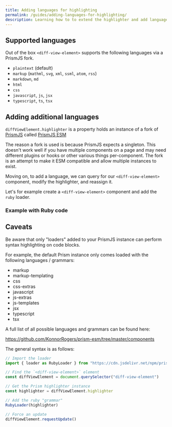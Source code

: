 ```yaml
---
title: Adding languages for highlighting
permalink: /guides/adding-languages-for-highlighting/
description: Learning how to to extend the highlighter and add languages.
---
```


## Supported languages

Out of the box `<diff-view-element>` supports the following languages via a PrismJS fork.

- `plaintext` (default)
- `markup` (`mathml`, `svg`, `xml`, `ssml`, `atom`, `rss`)
- `markdown`, `md`
- `html`
- `css`
- `javascript`, `js`, `jsx`
- `typescript`, `ts`, `tsx`

## Adding additional languages

`diffViewElement.highlighter` is a property holds an instance of a fork of [PrismJS](https://prismjs.com/) called [PrismJS ESM](https://github.com/konnorrogers/prism-esm)

The reason a fork is used is because PrismJS expects a singleton. This doesn't work well if you have multiple components on a page and may need different plugins or hooks or other various things per-component. The fork is an attempt to make it ESM compatible and allow multiple instances to exist.

Moving on, to add a language, we can query for our `<diff-view-element>` component, modify the highlighter, and reassign it.

Let's for example create a `<diff-view-element>` component and add the `ruby` loader.

### Example with Ruby code

<light-preview preview-mode="shadow-dom" script-scope="shadow-dom">
  <script type="text/plain" slot="code">
    <diff-view-element
      language="ruby"
    >
    </diff-view-element>
    <script>
      ;(async () => {
        const RubyLoader = (await import("https://cdn.jsdelivr.net/npm/prism-esm/components/prism-ruby.js")).loader
        const diffViewElement = document.querySelector("diff-view-element")

        // Get the Prism highlighter instance
        const highlighter = diffViewElement.highlighter

        // Add the ruby "grammar"
        RubyLoader(highlighter)

        // Force an update
        diffViewElement.requestUpdate()
        diffViewElement.oldValue = `def foo
    puts "bar"
  end`
        diffViewElement.newValue = `def bar
    puts "foo"
  end`
      })()
    &lt;/script>
  </script>
</light-preview>

## Caveats

Be aware that only "loaders" added to your PrismJS instance can perform syntax highlighting on code blocks.

For example, the default Prism instance only comes loaded with the following languages / grammars:

- markup
- markup-templating
- css
- css-extras
- javascript
- js-extras
- js-templates
- jsx
- typescript
- tsx

A full list of all possible languages and grammars can be found here:

<https://github.com/KonnorRogers/prism-esm/tree/master/components>

The general syntax is as follows:

```js
// Import the loader
import { loader as RubyLoader } from "https://cdn.jsdelivr.net/npm/prism-esm/components/prism-ruby.js")

// Find the `<diff-view-element>` element
const diffViewElement = document.querySelector("diff-view-element")

// Get the Prism highlighter instance
const highlighter = diffViewElement.highlighter

// Add the ruby "grammar"
RubyLoader(highlighter)

// Force an update
diffViewElement.requestUpdate()
```
